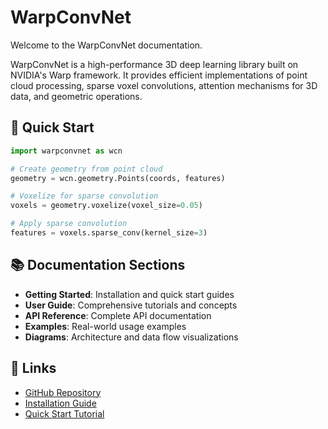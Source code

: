 # WarpConvNet

Welcome to the WarpConvNet documentation.

WarpConvNet is a high-performance 3D deep learning library built on NVIDIA's Warp framework. It provides efficient implementations of point cloud processing, sparse voxel convolutions, attention mechanisms for 3D data, and geometric operations.

## 🚀 Quick Start

```python
import warpconvnet as wcn

# Create geometry from point cloud
geometry = wcn.geometry.Points(coords, features)

# Voxelize for sparse convolution
voxels = geometry.voxelize(voxel_size=0.05)

# Apply sparse convolution
features = voxels.sparse_conv(kernel_size=3)
```

## 📚 Documentation Sections

- **Getting Started**: Installation and quick start guides
- **User Guide**: Comprehensive tutorials and concepts
- **API Reference**: Complete API documentation
- **Examples**: Real-world usage examples
- **Diagrams**: Architecture and data flow visualizations

## 🔗 Links

- [GitHub Repository](https://github.com/nvidia/warpconvnet)
- [Installation Guide](getting_started/installation.md)
- [Quick Start Tutorial](getting_started/quickstart.md)
